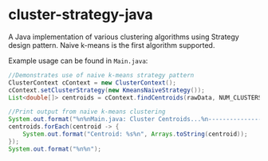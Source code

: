 # cluster-strategy-java
A Java implementation of various clustering algorithms using Strategy design pattern. Naive k-means is the first algorithm supported.

Example usage can be found in `Main.java`:

```Java
//Demonstrates use of naive k-means strategy pattern
ClusterContext cContext = new ClusterContext();
cContext.setClusterStrategy(new KmeansNaiveStrategy());
List<double[]> centroids = cContext.findCentroids(rawData, NUM_CLUSTERS);

//Print output from naive k-means clustering
System.out.format("%n%nMain.java: Cluster Centroids...%n-------------------------------%n");
centroids.forEach(centroid -> {
    System.out.format("Centroid: %s%n", Arrays.toString(centroid));
});
System.out.format("%n%n");
```
